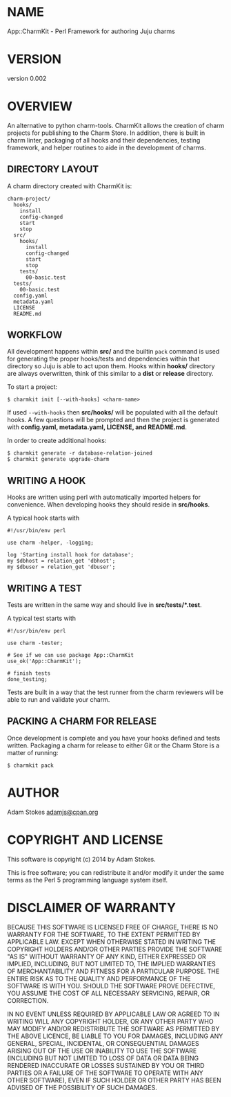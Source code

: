 # NAME

App::CharmKit - Perl Framework for authoring Juju charms

# VERSION

version 0.002

# OVERVIEW

An alternative to python charm-tools. CharmKit allows the creation of charm
projects for publishing to the Charm Store. In addition, there is built in
charm linter, packaging of all hooks and their dependencies, testing framework,
and helper routines to aide in the development of charms.

## DIRECTORY LAYOUT

A charm directory created with CharmKit is:

    charm-project/
      hooks/
        install
        config-changed
        start
        stop
      src/
        hooks/
          install
          config-changed
          start
          stop
        tests/
          00-basic.test
      tests/
        00-basic.test
      config.yaml
      metadata.yaml
      LICENSE
      README.md

## WORKFLOW

All development happens within **src/** and the builtin `pack` command
is used for generating the proper hooks/tests and dependencies within that
directory so Juju is able to act upon them. Hooks within **hooks/** directory
are always overwritten, think of this similar to a **dist** or **release** directory.

To start a project:

    $ charmkit init [--with-hooks] <charm-name>

If used `--with-hooks` then **src/hooks/** will be populated with all the default
hooks. A few questions will be prompted and then the project is generated with
**config.yaml, metadata.yaml, LICENSE, and README.md**.

In order to create additional hooks:

    $ charmkit generate -r database-relation-joined
    $ charmkit generate upgrade-charm

## WRITING A HOOK

Hooks are written using perl with automatically imported helpers for convenience.
When developing hooks they should reside in **src/hooks**.

A typical hook starts with

    #!/usr/bin/env perl

    use charm -helper, -logging;

    log 'Starting install hook for database';
    my $dbhost = relation_get 'dbhost';
    my $dbuser = relation_get 'dbuser';

## WRITING A TEST

Tests are written in the same way and should live in **src/tests/\*.test**.

A typical test starts with

    #!/usr/bin/env perl

    use charm -tester;

    # See if we can use package App::CharmKit
    use_ok('App::CharmKit');

    # finish tests
    done_testing;

Tests are built in a way that the test runner from the charm reviewers will be
able to run and validate your charm.

## PACKING A CHARM FOR RELEASE

Once development is complete and you have your hooks defined and tests written.
Packaging a charm for release to either Git or the Charm Store is a matter of running:

    $ charmkit pack

# AUTHOR

Adam Stokes <adamjs@cpan.org>

# COPYRIGHT AND LICENSE

This software is copyright (c) 2014 by Adam Stokes.

This is free software; you can redistribute it and/or modify it under
the same terms as the Perl 5 programming language system itself.

# DISCLAIMER OF WARRANTY

BECAUSE THIS SOFTWARE IS LICENSED FREE OF CHARGE, THERE IS NO WARRANTY
FOR THE SOFTWARE, TO THE EXTENT PERMITTED BY APPLICABLE LAW. EXCEPT
WHEN OTHERWISE STATED IN WRITING THE COPYRIGHT HOLDERS AND/OR OTHER
PARTIES PROVIDE THE SOFTWARE "AS IS" WITHOUT WARRANTY OF ANY KIND,
EITHER EXPRESSED OR IMPLIED, INCLUDING, BUT NOT LIMITED TO, THE
IMPLIED WARRANTIES OF MERCHANTABILITY AND FITNESS FOR A PARTICULAR
PURPOSE. THE ENTIRE RISK AS TO THE QUALITY AND PERFORMANCE OF THE
SOFTWARE IS WITH YOU. SHOULD THE SOFTWARE PROVE DEFECTIVE, YOU ASSUME
THE COST OF ALL NECESSARY SERVICING, REPAIR, OR CORRECTION.

IN NO EVENT UNLESS REQUIRED BY APPLICABLE LAW OR AGREED TO IN WRITING
WILL ANY COPYRIGHT HOLDER, OR ANY OTHER PARTY WHO MAY MODIFY AND/OR
REDISTRIBUTE THE SOFTWARE AS PERMITTED BY THE ABOVE LICENCE, BE LIABLE
TO YOU FOR DAMAGES, INCLUDING ANY GENERAL, SPECIAL, INCIDENTAL, OR
CONSEQUENTIAL DAMAGES ARISING OUT OF THE USE OR INABILITY TO USE THE
SOFTWARE (INCLUDING BUT NOT LIMITED TO LOSS OF DATA OR DATA BEING
RENDERED INACCURATE OR LOSSES SUSTAINED BY YOU OR THIRD PARTIES OR A
FAILURE OF THE SOFTWARE TO OPERATE WITH ANY OTHER SOFTWARE), EVEN IF
SUCH HOLDER OR OTHER PARTY HAS BEEN ADVISED OF THE POSSIBILITY OF SUCH
DAMAGES.

